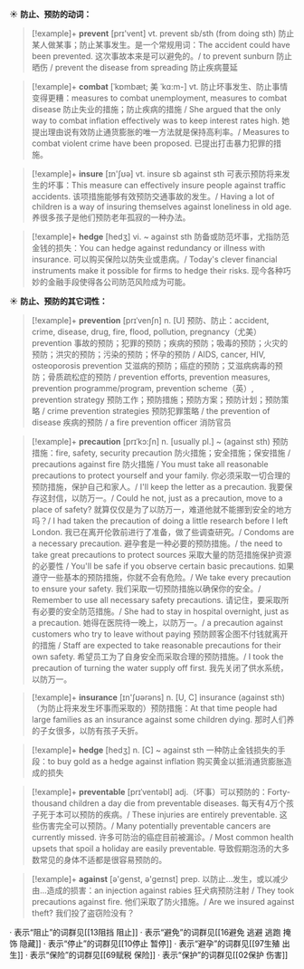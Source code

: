 ☀ <span class="category">**防止、预防的动词：**</span>
>[!example]+ <span class="vocabulary">**prevent**</span> [prɪ'vent] 
> <span class="definition">vt. prevent sb/sth (from doing sth) 防止某人做某事；防止某事发生。是一个常规用词：</span>The accident could have been prevented. 这次事故本来是可以避免的。/ to prevent sunburn 防止晒伤 / prevent the disease from spreading 防止疾病蔓延
           
>[!example]+ <span class="vocabulary">**combat**</span> [ˈkɒmbæt; 美 ˈkɑ:m-]
> <span class="definition">vt. 防止坏事发生、防止事情变得更糟：</span>measures to combat unemployment, measures to combat disease 防止失业的措施；防止疾病的措施 / She argued that the only way to combat inflation effectively was to keep interest rates high. 她提出理由说有效防止通货膨胀的唯一方法就是保持高利率。/ Measures to combat violent crime have been proposed. 已提出打击暴力犯罪的措施。

>[!example]+ <span class="vocabulary">**insure**</span> [ɪn'ʃʊə] 
> <span class="definition">vt. insure sb against sth 可表示预防将来发生的坏事：</span>This measure can effectively insure people against traffic accidents. 该项措施能够有效预防交通事故的发生。/ Having a lot of children is a way of insuring themselves against loneliness in old age. 养很多孩子是他们预防老年孤寂的一种办法。
           
>[!example]+ <span class="vocabulary">**hedge**</span> [hedʒ]
> <span class="definition">vi. ~ against sth 防备或防范坏事，尤指防范金钱的损失：</span>You can hedge against redundancy or illness with insurance. 可以购买保险以防失业或患病。/ Today's clever financial instruments make it possible for firms to hedge their risks. 现今各种巧妙的金融手段使得各公司防范风险成为可能。

☀ <span class="category">**防止、预防的其它词性：**</span>
>[!example]+ <span class="vocabulary">**prevention**</span> [prɪˈvenʃn]
> <span class="definition">n. [U] 预防、防止：</span>accident, crime, disease, drug, fire, flood, pollution, pregnancy（尤美）prevention 事故的预防；犯罪的预防；疾病的预防；吸毒的预防；火灾的预防；洪灾的预防；污染的预防；怀孕的预防 / AIDS, cancer, HIV, osteoporosis prevention 艾滋病的预防；癌症的预防；艾滋病病毒的预防；骨质疏松症的预防 / prevention efforts, prevention measures, prevention programme/program, prevention scheme（英）, prevention strategy 预防工作；预防措施；预防方案；预防计划；预防策略 / crime prevention strategies 预防犯罪策略 / the prevention of disease 疾病的预防 / a fire prevention officer 消防官员           

>[!example]+ <span class="vocabulary">**precaution**</span> [prɪˈkɔ:ʃn]
> <span class="definition">n. [usually pl.] ~ (against sth) 预防措施：</span>fire, safety, security precaution 防火措施；安全措施；保安措施 / precautions against fire 防火措施 / You must take all reasonable precautions to protect yourself and your family. 你必须采取一切合理的预防措施，保护自己和家人。/ I'll keep the letter as a precaution. 我要保存这封信，以防万一。/ Could he not, just as a precaution, move to a place of safety? 就算仅仅是为了以防万一，难道他就不能挪到安全的地方吗？/ I had taken the precaution of doing a little research before I left London. 我已在离开伦敦前进行了准备，做了些调查研究。/ Condoms are a necessary precaution. 避孕套是一种必要的预防措施。/ the need to take great precautions to protect sources 采取大量的防范措施保护资源的必要性 / You'll be safe if you observe certain basic precautions. 如果遵守一些基本的预防措施，你就不会有危险。/ We take every precaution to ensure your safety. 我们采取一切预防措施以确保你的安全。/ Remember to use all necessary safety precautions. 请记住，要采取所有必要的安全防范措施。/ She had to stay in hospital overnight, just as a precaution. 她得在医院待一晚上，以防万一。/ a precaution against customers who try to leave without paying 预防顾客企图不付钱就离开的措施 / Staff are expected to take reasonable precautions for their own safety. 希望员工为了自身安全而采取合理的预防措施。/ I took the precaution of turning the water supply off first. 我先关闭了供水系统，以防万一。

>[!example]+ <span class="vocabulary">**insurance**</span> [ɪn'ʃʊərəns] 
> <span class="definition">n. [U, C] insurance (against sth)（为防止将来发生坏事而采取的）预防措施：</span>At that time people had large families as an insurance against some children dying. 那时人们养的子女很多，以防有孩子夭折。
           
>[!example]+ <span class="vocabulary">**hedge**</span> [hedʒ]
> <span class="definition">n. [C] ~ against sth 一种防止金钱损失的手段：</span>to buy gold as a hedge against inflation 购买黄金以抵消通货膨胀造成的损失
           
>[!example]+ <span class="vocabulary">**preventable**</span> [prɪˈventəbl]
> <span class="definition">adj.（坏事）可以预防的：</span>Forty-thousand children a day die from preventable diseases. 每天有4万个孩子死于本可以预防的疾病。/ These injuries are entirely preventable. 这些伤害完全可以预防。/ Many potentially preventable cancers are currently missed. 许多可防治的癌症目前被漏诊。/ Most common health upsets that spoil a holiday are easily preventable. 导致假期泡汤的大多数常见的身体不适都是很容易预防的。

>[!example]+ <span class="vocabulary">**against**</span> [ə'ɡenst, ə'ɡeɪnst] 
> <span class="definition">prep. 以防止…发生，或以减少由…造成的损害：</span>an injection against rabies 狂犬病预防注射 / They took precautions against fire. 他们采取了防火措施。/ Are we insured against theft? 我们投了盗窃险没有？

· 表示“阻止”的词群见[[13阻挡 阻止]]
· 表示“避免”的词群见[[16避免 逃避 逃跑 掩饰 隐藏]]
· 表示“停止”的词群见[[10停止 暂停]]
· 表示“避孕”的词群见[[97生殖 出生]]
· 表示“保险”的词群见[[69赋税 保险]]
· 表示“保护”的词群见[[02保护 伤害]]
